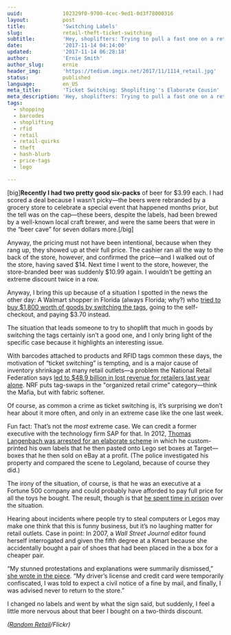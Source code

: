 ```yaml
---
uuid:             102329f0-9700-4cec-9ed1-0d3f78000316
layout:           post
title:            'Switching Labels'
slug:             retail-theft-ticket-switching
subtitle:         'Hey, shoplifters: Trying to pull a fast one on a retail outlet by changing the price tags or barcodes is serious business, even when Legos are involved.'
date:             '2017-11-14 04:14:00'
updated:          '2017-11-14 06:28:18'
author:           'Ernie Smith'
author_slug:      ernie
header_img:       'https://tedium.imgix.net/2017/11/1114_retail.jpg'
status:           published
language:         en_US
meta_title:       'Ticket Switching: Shoplifting''s Elaborate Cousin'
meta_description: 'Hey, shoplifters: Trying to pull a fast one on a retail outlet by changing the price tags or barcodes is serious business, even when Legos are involved.'
tags:
  - shopping
  - barcodes
  - shoplifting
  - rfid
  - retail
  - retail-quirks
  - theft
  - hash-blurb
  - price-tags
  - lego

---
```


[big]**Recently I had two pretty good six-packs** of beer for $3.99 each. I had scored a deal because I wasn’t picky—the beers were rebranded by a grocery store to celebrate a special event that happened months prior, but the tell was on the cap—these beers, despite the labels, had been brewed by a well-known local craft brewer, and were the same beers that were in the “beer cave” for seven dollars more.[/big]

Anyway, the pricing must not have been intentional, because when they rang up, they showed up at their full price. The cashier ran all the way to the back of the store, however, and confirmed the price—and I walked out of the store, having saved $14. Next time I went to the store, however, the store-branded beer was suddenly $10.99 again. I wouldn’t be getting an extreme discount twice in a row.

Anyway, I bring this up because of a situation I spotted in the news the other day: A Walmart shopper in Florida (always Florida; why?) who [tried to buy $1,800 worth of goods by switching the tags](http://www.wptv.com/news/region-indian-river-county/vero-beach/cheyenne-west-treasure-coast-woman-switches-tags-to-get-1-800-in-electronics-for-3-70), going to the self-checkout, and paying $3.70 instead.

The situation that leads someone to try to shoplift that much in goods by switching the tags certainly isn’t a good one, and I only bring light of the specific case because it highlights an interesting issue.

With barcodes attached to products and RFID tags common these days, the motivation of “ticket switching” is tempting, and is a major cause of inventory shrinkage at many retail outlets—a problem the National Retail Federation says [led to $48.9 billion in lost revenue for retailers last year alone](https://nrf.com/media/press-releases/nrfuniversity-of-florida-survey-says-retail-shrink-increased-489-billion-2016). NRF puts tag-swaps in the "organized retail crime" category—think the Mafia, but with fabric softener.

Of course, as common a crime as ticket switching is, it’s surprising we don’t hear about it more often, and only in an extreme case like the one last week.

Fun fact: That’s not the *most* extreme case. We can credit a former executive with the technology firm SAP for that. In 2012, [Thomas Langenbach was arrested for an elaborate scheme](https://www.wired.com/2012/05/sap_legoland/) in which he custom-printed his own labels that he then pasted onto Lego set boxes at Target—boxes that he then sold on eBay at a profit. (The police investigated his property and compared the scene to Legoland, because of course they did.)

The irony of the situation, of course, is that he was an executive at a Fortune 500 company and could probably have afforded to pay full price for all the toys he bought. The result, though is that [he spent time in prison](https://www.paloaltoonline.com/news/2013/08/01/sap-palo-alto-vice-president-takes-plea-deal-in-lego-scam) over the situation.

Hearing about incidents where people try to steal computers or Legos may make one think that this is funny business, but it’s no laughing matter for retail outlets. Case in point: In 2007, a *Wall Street Journal* editor found herself interrogated and given the fifth degree at a Kmart because she accidentally bought a pair of shoes that had been placed in the a box for a cheaper pair.

“My stunned protestations and explanations were summarily dismissed,” [she wrote in the piece](https://www.wsj.com/articles/SB119024912866933218). “My driver’s license and credit card were temporarily confiscated, I was told to expect a civil notice of a fine by mail, and finally, I was advised never to return to the store.”

I changed no labels and went by what the sign said, but suddenly, I feel a little more nervous about that beer I bought on a two-thirds discount.

*([Random Retail](https://www.flickr.com/photos/walmart3/14823566388/)/Flickr)*

